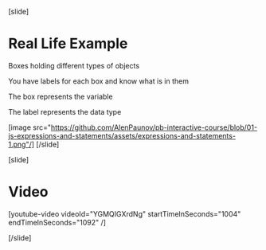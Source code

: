 [slide]
# Real Life Example
Boxes holding different types of objects

You have labels for each box and know what is in them

The box represents the variable

The label represents the data type

[image src="https://github.com/AlenPaunov/pb-interactive-course/blob/01-js-expressions-and-statements/assets/expressions-and-statements-1.png"/]
[/slide]

[slide]
# Video

[youtube-video videoId="YGMQIGXrdNg" startTimeInSeconds="1004" endTimeInSeconds="1092" /]

[/slide]